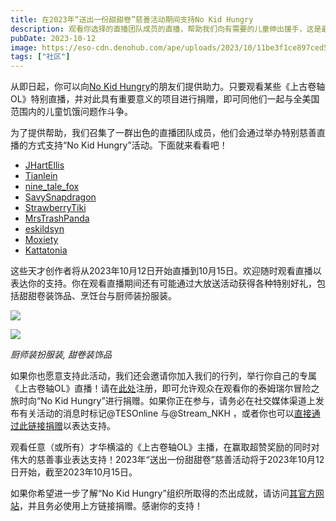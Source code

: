 ```yaml
---
title: 在2023年“送出一份甜甜卷”慈善活动期间支持No Kid Hungry
description: 观看你选择的直播团队成员的直播，帮助我们向有需要的儿童伸出援手，这是最新的No Kid Hungry慈善活动内容之一。
pubDate: 2023-10-12
image: https://eso-cdn.denohub.com/ape/uploads/2023/10/11be3f1ce897ced5291f18744377e7d7.jpg
tags: ["社区"]
---
```


从即日起，你可以向[No Kid Hungry](https://www.nokidhungry.org/)的朋友们提供助力。只要观看某些《上古卷轴OL》特别直播，并对此具有重要意义的项目进行捐赠，即可同他们一起与全美国范围内的儿童饥饿问题作斗争。

为了提供帮助，我们召集了一群出色的直播团队成员，他们会通过举办特别慈善直播的方式支持“No Kid
Hungry”活动。下面就来看看吧！

- [JHartEllis](https://www.twitch.tv/jhartellis)
- [Tianlein](https://www.twitch.tv/tianlein)
- [nine\_tale\_fox](https://www.twitch.tv/nine_tale_fox)
- [SavySnapdragon](https://www.twitch.tv/savysnapdragon) [](https://www.twitch.tv/savysnapdragon)
- [StrawberryTiki](https://www.twitch.tv/strawberrytiki) [](https://www.twitch.tv/strawberrytiki)
- [MrsTrashPanda](https://www.twitch.tv/mrstrashpanda) [](https://www.twitch.tv/mrstrashpanda)
- [eskildsyn](https://www.twitch.tv/eskildsyn) [](https://www.twitch.tv/eskildsyn)
- [Moxiety](https://www.twitch.tv/moxiety) [](https://www.twitch.tv/moxiety)
- [Kattatonia](https://www.twitch.tv/kattatonia)

这些天才创作者将从2023年10月12日开始直播到10月15日。欢迎随时观看直播以表达你的支持。你在观看直播期间还有可能通过大放送活动获得各种特别好礼，包括甜甜卷装饰品、烹饪台与厨师装扮服装。

![](https://eso-cdn.denohub.com/ape/uploads/2023/10/0c1ec51169d39981c81fa713ccf17eb7.jpg)

![](https://eso-cdn.denohub.com/ape/uploads/2023/10/52cd4ca3d05f950df02f513aafd854c2.jpg)

_厨师装扮服装, 甜卷装饰品_

如果你也愿意支持此活动，我们还会邀请你加入我们的行列，举行你自己的专属《上古卷轴OL》直播！请在[此处](https://tiltify.com/+no-kid-hungry-official-stream-team/give-a-sweetroll-2023/start)注册，即可允许观众在观看你的泰姆瑞尔冒险之旅时向“No
Kid Hungry”进行捐赠。如果你正在参与，请务必在社交媒体渠道上发布有关活动的消息时标记@TESOnline 与@Stream\_NKH
，或者你也可以[直接通过此链接捐赠](https://tiltify.com/+no-kid-hungry-official-stream-team/give-a-sweetroll-2023?linkId=100000219538471)以表达支持。

观看任意（或所有）才华横溢的《上古卷轴OL》主播，在赢取超赞奖励的同时对伟大的慈善事业表达支持！2023年“送出一份甜甜卷”慈善活动将于2023年10月12日开始，截至2023年10月15日。

如果你希望进一步了解“No Kid
Hungry”组织所取得的杰出成就，请访问[其官方网站](https://www.nokidhungry.org/)，并且务必使用上方链接捐赠。感谢你的支持！
